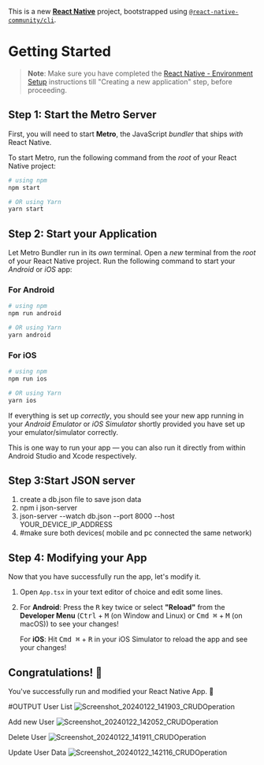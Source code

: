 This is a new [**React Native**](https://reactnative.dev) project, bootstrapped using [`@react-native-community/cli`](https://github.com/react-native-community/cli).

# Getting Started

>**Note**: Make sure you have completed the [React Native - Environment Setup](https://reactnative.dev/docs/environment-setup) instructions till "Creating a new application" step, before proceeding.

## Step 1: Start the Metro Server

First, you will need to start **Metro**, the JavaScript _bundler_ that ships _with_ React Native.

To start Metro, run the following command from the _root_ of your React Native project:

```bash
# using npm
npm start

# OR using Yarn
yarn start
```

## Step 2: Start your Application

Let Metro Bundler run in its _own_ terminal. Open a _new_ terminal from the _root_ of your React Native project. Run the following command to start your _Android_ or _iOS_ app:

### For Android

```bash
# using npm
npm run android

# OR using Yarn
yarn android
```

### For iOS

```bash
# using npm
npm run ios

# OR using Yarn
yarn ios
```

If everything is set up _correctly_, you should see your new app running in your _Android Emulator_ or _iOS Simulator_ shortly provided you have set up your emulator/simulator correctly.

This is one way to run your app — you can also run it directly from within Android Studio and Xcode respectively.


## Step 3:Start JSON server

1. create a db.json file to save json data
2. npm i json-server
3. json-server --watch db.json --port 8000 --host YOUR_DEVICE_IP_ADDRESS
4. #make sure both devices( mobile and pc connected the same network)
   
                                     
                                                                       

## Step 4: Modifying your App

Now that you have successfully run the app, let's modify it.

1. Open `App.tsx` in your text editor of choice and edit some lines.
2. For **Android**: Press the <kbd>R</kbd> key twice or select **"Reload"** from the **Developer Menu** (<kbd>Ctrl</kbd> + <kbd>M</kbd> (on Window and Linux) or <kbd>Cmd ⌘</kbd> + <kbd>M</kbd> (on macOS)) to see your changes!

   For **iOS**: Hit <kbd>Cmd ⌘</kbd> + <kbd>R</kbd> in your iOS Simulator to reload the app and see your changes!

## Congratulations! :tada:

You've successfully run and modified your React Native App. :partying_face:

#OUTPUT
User List
![Screenshot_20240122_141903_CRUDOperation](https://github.com/Jagtap01sumit/React-Native-CRUD-Operations/assets/109575992/95022c97-b91b-4935-b1e3-0604c416688a) 

Add new User
![Screenshot_20240122_142052_CRUDOperation](https://github.com/Jagtap01sumit/React-Native-CRUD-Operations/assets/109575992/5f6f92bf-ce36-45d4-9d0c-ff9c0281a376)

Delete User
![Screenshot_20240122_141911_CRUDOperation](https://github.com/Jagtap01sumit/React-Native-CRUD-Operations/assets/109575992/409a7368-cb08-4ca6-a75d-af215146d72e)

Update User Data
![Screenshot_20240122_142116_CRUDOperation](https://github.com/Jagtap01sumit/React-Native-CRUD-Operations/assets/109575992/4c85fc45-5a8f-48cf-b189-355859073755)









